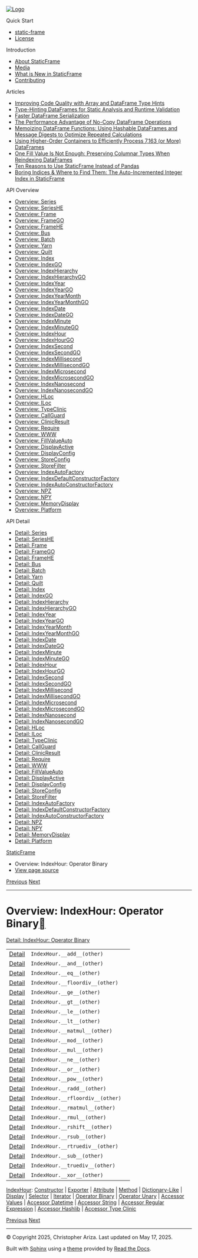 [![Logo](../_static/sf-logo-web_icon-small.png)](../index.md)

Quick Start

* [static-frame](../readme.md)
* [License](../license.md)

Introduction

* [About StaticFrame](../intro.md)
* [Media](../intro.md#media)
* [What is New in StaticFrame](../new.md)
* [Contributing](../contributing.md)

Articles

* [Improving Code Quality with Array and DataFrame Type Hints](../articles/guard.md)
* [Type-Hinting DataFrames for Static Analysis and Runtime Validation](../articles/ftyping.md)
* [Faster DataFrame Serialization](../articles/serialize.md)
* [The Performance Advantage of No-Copy DataFrame Operations](../articles/no_copy.md)
* [Memoizing DataFrame Functions: Using Hashable DataFrames and Message Digests to Optimize Repeated Calculations](../articles/hash.md)
* [Using Higher-Order Containers to Efficiently Process 7,163 (or More) DataFrames](../articles/uhoc.md)
* [One Fill Value Is Not Enough: Preserving Columnar Types When Reindexing DataFrames](../articles/fill_value.md)
* [Ten Reasons to Use StaticFrame Instead of Pandas](../articles/upgrade.md)
* [Boring Indices & Where to Find Them: The Auto-Incremented Integer Index in StaticFrame](../articles/aiii.md)

API Overview

* [Overview: Series](series.md)
* [Overview: SeriesHE](series_he.md)
* [Overview: Frame](frame.md)
* [Overview: FrameGO](frame_go.md)
* [Overview: FrameHE](frame_he.md)
* [Overview: Bus](bus.md)
* [Overview: Batch](batch.md)
* [Overview: Yarn](yarn.md)
* [Overview: Quilt](quilt.md)
* [Overview: Index](index.md)
* [Overview: IndexGO](index_go.md)
* [Overview: IndexHierarchy](index_hierarchy.md)
* [Overview: IndexHierarchyGO](index_hierarchy_go.md)
* [Overview: IndexYear](index_year.md)
* [Overview: IndexYearGO](index_year_go.md)
* [Overview: IndexYearMonth](index_year_month.md)
* [Overview: IndexYearMonthGO](index_year_month_go.md)
* [Overview: IndexDate](index_date.md)
* [Overview: IndexDateGO](index_date_go.md)
* [Overview: IndexMinute](index_minute.md)
* [Overview: IndexMinuteGO](index_minute_go.md)
* [Overview: IndexHour](index_hour.md)
* [Overview: IndexHourGO](index_hour_go.md)
* [Overview: IndexSecond](index_second.md)
* [Overview: IndexSecondGO](index_second_go.md)
* [Overview: IndexMillisecond](index_millisecond.md)
* [Overview: IndexMillisecondGO](index_millisecond_go.md)
* [Overview: IndexMicrosecond](index_microsecond.md)
* [Overview: IndexMicrosecondGO](index_microsecond_go.md)
* [Overview: IndexNanosecond](index_nanosecond.md)
* [Overview: IndexNanosecondGO](index_nanosecond_go.md)
* [Overview: HLoc](hloc.md)
* [Overview: ILoc](iloc.md)
* [Overview: TypeClinic](type_clinic.md)
* [Overview: CallGuard](call_guard.md)
* [Overview: ClinicResult](clinic_result.md)
* [Overview: Require](require.md)
* [Overview: WWW](www.md)
* [Overview: FillValueAuto](fill_value_auto.md)
* [Overview: DisplayActive](display_active.md)
* [Overview: DisplayConfig](display_config.md)
* [Overview: StoreConfig](store_config.md)
* [Overview: StoreFilter](store_filter.md)
* [Overview: IndexAutoFactory](index_auto_factory.md)
* [Overview: IndexDefaultConstructorFactory](index_default_constructor_factory.md)
* [Overview: IndexAutoConstructorFactory](index_auto_constructor_factory.md)
* [Overview: NPZ](npz.md)
* [Overview: NPY](npy.md)
* [Overview: MemoryDisplay](memory_display.md)
* [Overview: Platform](platform.md)

API Detail

* [Detail: Series](../api_detail/series.md)
* [Detail: SeriesHE](../api_detail/series_he.md)
* [Detail: Frame](../api_detail/frame.md)
* [Detail: FrameGO](../api_detail/frame_go.md)
* [Detail: FrameHE](../api_detail/frame_he.md)
* [Detail: Bus](../api_detail/bus.md)
* [Detail: Batch](../api_detail/batch.md)
* [Detail: Yarn](../api_detail/yarn.md)
* [Detail: Quilt](../api_detail/quilt.md)
* [Detail: Index](../api_detail/index.md)
* [Detail: IndexGO](../api_detail/index_go.md)
* [Detail: IndexHierarchy](../api_detail/index_hierarchy.md)
* [Detail: IndexHierarchyGO](../api_detail/index_hierarchy_go.md)
* [Detail: IndexYear](../api_detail/index_year.md)
* [Detail: IndexYearGO](../api_detail/index_year_go.md)
* [Detail: IndexYearMonth](../api_detail/index_year_month.md)
* [Detail: IndexYearMonthGO](../api_detail/index_year_month_go.md)
* [Detail: IndexDate](../api_detail/index_date.md)
* [Detail: IndexDateGO](../api_detail/index_date_go.md)
* [Detail: IndexMinute](../api_detail/index_minute.md)
* [Detail: IndexMinuteGO](../api_detail/index_minute_go.md)
* [Detail: IndexHour](../api_detail/index_hour.md)
* [Detail: IndexHourGO](../api_detail/index_hour_go.md)
* [Detail: IndexSecond](../api_detail/index_second.md)
* [Detail: IndexSecondGO](../api_detail/index_second_go.md)
* [Detail: IndexMillisecond](../api_detail/index_millisecond.md)
* [Detail: IndexMillisecondGO](../api_detail/index_millisecond_go.md)
* [Detail: IndexMicrosecond](../api_detail/index_microsecond.md)
* [Detail: IndexMicrosecondGO](../api_detail/index_microsecond_go.md)
* [Detail: IndexNanosecond](../api_detail/index_nanosecond.md)
* [Detail: IndexNanosecondGO](../api_detail/index_nanosecond_go.md)
* [Detail: HLoc](../api_detail/hloc.md)
* [Detail: ILoc](../api_detail/iloc.md)
* [Detail: TypeClinic](../api_detail/type_clinic.md)
* [Detail: CallGuard](../api_detail/call_guard.md)
* [Detail: ClinicResult](../api_detail/clinic_result.md)
* [Detail: Require](../api_detail/require.md)
* [Detail: WWW](../api_detail/www.md)
* [Detail: FillValueAuto](../api_detail/fill_value_auto.md)
* [Detail: DisplayActive](../api_detail/display_active.md)
* [Detail: DisplayConfig](../api_detail/display_config.md)
* [Detail: StoreConfig](../api_detail/store_config.md)
* [Detail: StoreFilter](../api_detail/store_filter.md)
* [Detail: IndexAutoFactory](../api_detail/index_auto_factory.md)
* [Detail: IndexDefaultConstructorFactory](../api_detail/index_default_constructor_factory.md)
* [Detail: IndexAutoConstructorFactory](../api_detail/index_auto_constructor_factory.md)
* [Detail: NPZ](../api_detail/npz.md)
* [Detail: NPY](../api_detail/npy.md)
* [Detail: MemoryDisplay](../api_detail/memory_display.md)
* [Detail: Platform](../api_detail/platform.md)

[StaticFrame](../index.md)

* Overview: IndexHour: Operator Binary
* [View page source](../_sources/api_overview/index_hour-operator_binary.rst.txt)

[Previous](index_hour-iterator.md "Overview: IndexHour: Iterator")
[Next](index_hour-operator_unary.md "Overview: IndexHour: Operator Unary")

---

# Overview: IndexHour: Operator Binary[](#overview-indexhour-operator-binary "Link to this heading")

[Detail: IndexHour: Operator Binary](../api_detail/index_hour-operator_binary.md#api-detail-indexhour-operator-binary)

|  |  |  |
| --- | --- | --- |
| [Detail](../api_detail/index_hour-operator_binary.md#api-sig-indexhour-add) | `IndexHour.__add__(other)` |  |
| [Detail](../api_detail/index_hour-operator_binary.md#api-sig-indexhour-and) | `IndexHour.__and__(other)` |  |
| [Detail](../api_detail/index_hour-operator_binary.md#api-sig-indexhour-eq) | `IndexHour.__eq__(other)` |  |
| [Detail](../api_detail/index_hour-operator_binary.md#api-sig-indexhour-floordiv) | `IndexHour.__floordiv__(other)` |  |
| [Detail](../api_detail/index_hour-operator_binary.md#api-sig-indexhour-ge) | `IndexHour.__ge__(other)` |  |
| [Detail](../api_detail/index_hour-operator_binary.md#api-sig-indexhour-gt) | `IndexHour.__gt__(other)` |  |
| [Detail](../api_detail/index_hour-operator_binary.md#api-sig-indexhour-le) | `IndexHour.__le__(other)` |  |
| [Detail](../api_detail/index_hour-operator_binary.md#api-sig-indexhour-lt) | `IndexHour.__lt__(other)` |  |
| [Detail](../api_detail/index_hour-operator_binary.md#api-sig-indexhour-matmul) | `IndexHour.__matmul__(other)` |  |
| [Detail](../api_detail/index_hour-operator_binary.md#api-sig-indexhour-mod) | `IndexHour.__mod__(other)` |  |
| [Detail](../api_detail/index_hour-operator_binary.md#api-sig-indexhour-mul) | `IndexHour.__mul__(other)` |  |
| [Detail](../api_detail/index_hour-operator_binary.md#api-sig-indexhour-ne) | `IndexHour.__ne__(other)` |  |
| [Detail](../api_detail/index_hour-operator_binary.md#api-sig-indexhour-or) | `IndexHour.__or__(other)` |  |
| [Detail](../api_detail/index_hour-operator_binary.md#api-sig-indexhour-pow) | `IndexHour.__pow__(other)` |  |
| [Detail](../api_detail/index_hour-operator_binary.md#api-sig-indexhour-radd) | `IndexHour.__radd__(other)` |  |
| [Detail](../api_detail/index_hour-operator_binary.md#api-sig-indexhour-rfloordiv) | `IndexHour.__rfloordiv__(other)` |  |
| [Detail](../api_detail/index_hour-operator_binary.md#api-sig-indexhour-rmatmul) | `IndexHour.__rmatmul__(other)` |  |
| [Detail](../api_detail/index_hour-operator_binary.md#api-sig-indexhour-rmul) | `IndexHour.__rmul__(other)` |  |
| [Detail](../api_detail/index_hour-operator_binary.md#api-sig-indexhour-rshift) | `IndexHour.__rshift__(other)` |  |
| [Detail](../api_detail/index_hour-operator_binary.md#api-sig-indexhour-rsub) | `IndexHour.__rsub__(other)` |  |
| [Detail](../api_detail/index_hour-operator_binary.md#api-sig-indexhour-rtruediv) | `IndexHour.__rtruediv__(other)` |  |
| [Detail](../api_detail/index_hour-operator_binary.md#api-sig-indexhour-sub) | `IndexHour.__sub__(other)` |  |
| [Detail](../api_detail/index_hour-operator_binary.md#api-sig-indexhour-truediv) | `IndexHour.__truediv__(other)` |  |
| [Detail](../api_detail/index_hour-operator_binary.md#api-sig-indexhour-xor) | `IndexHour.__xor__(other)` |  |

[IndexHour](index_hour.md#api-overview-indexhour): [Constructor](index_hour-constructor.md#api-overview-indexhour-constructor) | [Exporter](index_hour-exporter.md#api-overview-indexhour-exporter) | [Attribute](index_hour-attribute.md#api-overview-indexhour-attribute) | [Method](index_hour-method.md#api-overview-indexhour-method) | [Dictionary-Like](index_hour-dictionary_like.md#api-overview-indexhour-dictionary-like) | [Display](index_hour-display.md#api-overview-indexhour-display) | [Selector](index_hour-selector.md#api-overview-indexhour-selector) | [Iterator](index_hour-iterator.md#api-overview-indexhour-iterator) | [Operator Binary](#api-overview-indexhour-operator-binary) | [Operator Unary](index_hour-operator_unary.md#api-overview-indexhour-operator-unary) | [Accessor Values](index_hour-accessor_values.md#api-overview-indexhour-accessor-values) | [Accessor Datetime](index_hour-accessor_datetime.md#api-overview-indexhour-accessor-datetime) | [Accessor String](index_hour-accessor_string.md#api-overview-indexhour-accessor-string) | [Accessor Regular Expression](index_hour-accessor_regular_expression.md#api-overview-indexhour-accessor-regular-expression) | [Accessor Hashlib](index_hour-accessor_hashlib.md#api-overview-indexhour-accessor-hashlib) | [Accessor Type Clinic](index_hour-accessor_type_clinic.md#api-overview-indexhour-accessor-type-clinic)

[Previous](index_hour-iterator.md "Overview: IndexHour: Iterator")
[Next](index_hour-operator_unary.md "Overview: IndexHour: Operator Unary")

---

© Copyright 2025, Christopher Ariza.
Last updated on May 17, 2025.

Built with [Sphinx](https://www.sphinx-doc.org/) using a
[theme](https://github.com/readthedocs/sphinx_rtd_theme)
provided by [Read the Docs](https://readthedocs.org).